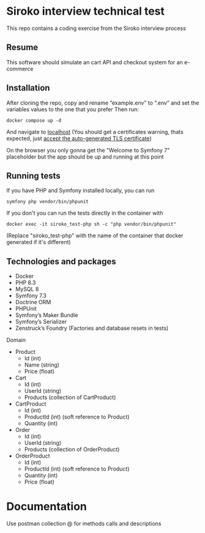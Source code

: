 # Siroko interview technical test

This repo contains a coding exercise from the Siroko interview process

## Resume

This software should simulate an cart API and checkout system for an e-commerce

## Installation

After cloning the repo, copy and rename “example.env” to “.env” and set the variables values to the one that you prefer
Then run:

```
docker compose up -d
```

And navigate to [localhost](https://localhost/) (You should get a certificates warning, thats expected, just [accept the auto-generated TLS certificate](https://stackoverflow.com/a/15076602/1352334))

On the browser you only gonna get the "Welcome to Symfony 7" placeholder but the app should be up and running at this point

## Running tests

If you have PHP and Symfony installed locally, you can run

```
symfony php vendor/bin/phpunit
```

If you don't you can run the tests directly in the container with

```
docker exec -it siroko_test-php sh -c "php vendor/bin/phpunit"
```

(Replace "siroko_test-php" with the name of the container that docker generated if it's different)

## Technologies and packages

-   Docker
-   PHP 8.3
-   MySQL 8
-   Symfony 7.3
-   Doctrine ORM
-   PHPUnit
-   Symfony’s Maker Bundle
-   Symfony’s Serializer
-   Zenstruck’s Foundry (Factories and database resets in tests)

Domain

- Product
    - Id (int)
    - Name (string)
    - Price (float)
- Cart
    - Id (int)
    - UserId (string)
    - Products (collection of CartProduct)
- CartProduct
    - Id (int)
    - ProductId (int) (soft reference to Product)
    - Quantity (int)
- Order
    - Id (int)
    - UserId (string)
    - Products (collection of OrderProduct)
- OrderProduct
    - Id (int)
    - ProductId (int) (soft reference to Product)
    - Quantity (int)
    - Price (float)

# Documentation

Use postman collection @ for methods calls and descriptions